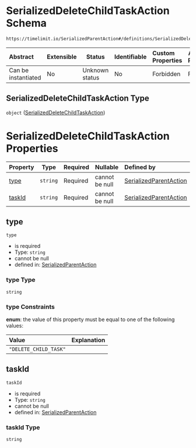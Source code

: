 # SerializedDeleteChildTaskAction Schema

```txt
https://timelimit.io/SerializedParentAction#/definitions/SerializedDeleteChildTaskAction
```




| Abstract            | Extensible | Status         | Identifiable | Custom Properties | Additional Properties | Access Restrictions | Defined In                                                                                        |
| :------------------ | ---------- | -------------- | ------------ | :---------------- | --------------------- | ------------------- | ------------------------------------------------------------------------------------------------- |
| Can be instantiated | No         | Unknown status | No           | Forbidden         | Forbidden             | none                | [SerializedParentAction.schema.json\*](SerializedParentAction.schema.json "open original schema") |

## SerializedDeleteChildTaskAction Type

`object` ([SerializedDeleteChildTaskAction](serializedparentaction-definitions-serializeddeletechildtaskaction.md))

# SerializedDeleteChildTaskAction Properties

| Property          | Type     | Required | Nullable       | Defined by                                                                                                                                                                                                                          |
| :---------------- | -------- | -------- | -------------- | :---------------------------------------------------------------------------------------------------------------------------------------------------------------------------------------------------------------------------------- |
| [type](#type)     | `string` | Required | cannot be null | [SerializedParentAction](serializedparentaction-definitions-serializeddeletechildtaskaction-properties-type.md "https&#x3A;//timelimit.io/SerializedParentAction#/definitions/SerializedDeleteChildTaskAction/properties/type")     |
| [taskId](#taskid) | `string` | Required | cannot be null | [SerializedParentAction](serializedparentaction-definitions-serializeddeletechildtaskaction-properties-taskid.md "https&#x3A;//timelimit.io/SerializedParentAction#/definitions/SerializedDeleteChildTaskAction/properties/taskId") |

## type




`type`

-   is required
-   Type: `string`
-   cannot be null
-   defined in: [SerializedParentAction](serializedparentaction-definitions-serializeddeletechildtaskaction-properties-type.md "https&#x3A;//timelimit.io/SerializedParentAction#/definitions/SerializedDeleteChildTaskAction/properties/type")

### type Type

`string`

### type Constraints

**enum**: the value of this property must be equal to one of the following values:

| Value                 | Explanation |
| :-------------------- | ----------- |
| `"DELETE_CHILD_TASK"` |             |

## taskId




`taskId`

-   is required
-   Type: `string`
-   cannot be null
-   defined in: [SerializedParentAction](serializedparentaction-definitions-serializeddeletechildtaskaction-properties-taskid.md "https&#x3A;//timelimit.io/SerializedParentAction#/definitions/SerializedDeleteChildTaskAction/properties/taskId")

### taskId Type

`string`
